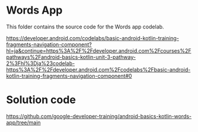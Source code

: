 # Words App

This folder contains the source code for the Words app codelab.

https://developer.android.com/codelabs/basic-android-kotlin-training-fragments-navigation-component?hl=ja&continue=https%3A%2F%2Fdeveloper.android.com%2Fcourses%2Fpathways%2Fandroid-basics-kotlin-unit-3-pathway-2%3Fhl%3Dja%23codelab-https%3A%2F%2Fdeveloper.android.com%2Fcodelabs%2Fbasic-android-kotlin-training-fragments-navigation-component#0

# Solution code
https://github.com/google-developer-training/android-basics-kotlin-words-app/tree/main
